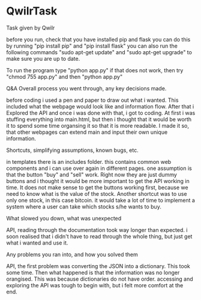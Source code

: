 # QwilrTask
Task given by Qwilr

before you run, check that you have installed pip and flask
you can do this by running "pip install pip" and "pip install flask"
you can also run the following commands "sudo apt-get update" and "sudo apt-get upgrade" to make sure you are up to date.

To run the program type "python app.py"
if that does not work, then try "chmod 755 app.py" and then "python app.py"

Q&A
Overall process you went through, any key decisions made.

before coding i used a pen and paper to draw out what i wanted. This included what the webpage would look like and information flow.
After that i Explored the API and once i was done with that, i got to coding.
At first i was stuffing everything into main.html, but then i thought that it would be worth it to spend some time organsing it so that it is more readable. I made it so, that other webpages can extend main and input their own unique information.


Shortcuts, simplifying assumptions, known bugs, etc.

in templates there is an includes folder. this contains common web components and i can use over again in different pages.
one assumption is that the button "buy" and "sell" work. Right now they are just dummy buttons and i thought it would be more important to get the API working in time.
It does not make sense to get the buttons working first, because we need to know what is the value of the stock.
Another shortcut was to use only one stock, in this case bitcoin. it would take a lot of time to implement a system where a user can take which stocks s/he wants to buy. 


What slowed you down, what was unexpected

API, reading through the documentation took way longer than expected. i soon realised that i didn't have to read through the whole thing, but just get what i wanted and use it. 


Any problems you ran into, and how you solved them

API, the first problem was converting the JSON into a dictionary. This took some time.
Then what happened is that the information was no longer orangised. This was because dictionaries do not have order.
accessing and exploring the API was tough to begin with, but i felt more comfort at the end.
